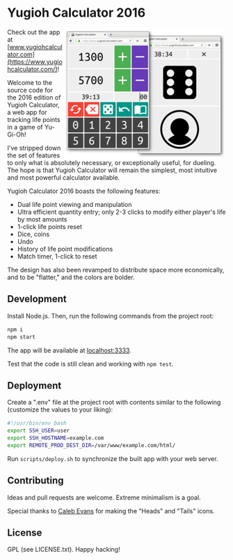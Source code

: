 # Yugioh Calculator 2016

<img alt="Screenshot of Yugioh Calculator's equation builder and coin flipper / die roller"
     src="screenshot.png"
     align="right"/>

Check out the app at [www.yugiohcalculator.com](https://www.yugiohcalculator.com/)!

Welcome to the source code for the 2016 edition of Yugioh Calculator, a web app
for tracking life points in a game of Yu-Gi-Oh!

I've stripped down the set of features to only what is absolutely necessary, or
exceptionally useful, for dueling.  The hope is that Yugioh Calculator will
remain the simplest, most intuitive and most powerful calculator available.

Yugioh Calculator 2016 boasts the following features:

- Dual life point viewing and manipulation
- Ultra efficient quantity entry; only 2-3 clicks to modify either player's life
  by most amounts
- 1-click life points reset
- Dice, coins
- Undo
- History of life point modifications
- Match timer, 1-click to reset

The design has also been revamped to distribute space more economically, and to
be "flatter," and the colors are bolder.

## Development

Install Node.js.  Then, run the following commands from the project root:

```js
npm i
npm start
```

The app will be available at [localhost:3333](http://localhost:3333).

Test that the code is still clean and working with `npm test`.

## Deployment

Create a ".env" file at the project root with contents similar to the following
(customize the values to your liking):

```sh
#!/usr/bin/env bash
export SSH_USER=user
export SSH_HOSTNAME=example.com
export REMOTE_PROD_DEST_DIR=/var/www/example.com/html/
```

Run `scripts/deploy.sh` to synchronize the built app with your web server.

## Contributing

Ideas and pull requests are welcome.  Extreme minimalism is a goal.

Special thanks to [Caleb Evans](http://calebevans.me) for making the "Heads" and
"Tails" icons.

## License

GPL (see LICENSE.txt).  Happy hacking!
